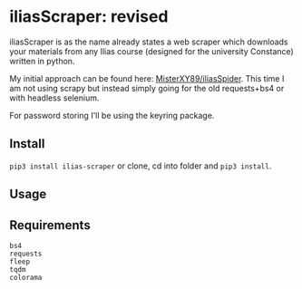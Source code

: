 # iliasScraper: revised

iliasScraper is as the name already states a web scraper which downloads your
materials from any Ilias course (designed for the university Constance) written in python.

My initial approach can be found here: [MisterXY89/iliasSpider](https://github.com/MisterXY89/iliasSpider).
This time I am not using scrapy but instead simply going for
the old requests+bs4 or with headless selenium.

For password storing I'll be using the keyring package.

## Install

`pip3 install ilias-scraper`
or clone, cd into folder and `pip3 install`.


## Usage




## Requirements
```
bs4
requests
fleep
tqdm
colorama
```
